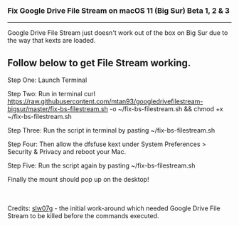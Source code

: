 ### Fix Google Drive File Stream on macOS 11 (Big Sur) Beta 1, 2 & 3 
----
Google Drive File Stream just doesn't work out of the box on Big Sur due to the way that kexts are loaded.

Follow below to get File Stream working.
----

Step One: Launch Terminal

Step Two: Run in terminal
curl https://raw.githubusercontent.com/mtan93/googledrivefilestream-bigsur/master/fix-bs-filestream.sh -o ~/fix-bs-filestream.sh && chmod +x ~/fix-bs-filestream.sh

Step Three: Run the script in terminal by pasting ~/fix-bs-filestream.sh

Step Four: Then allow the dfsfuse kext under System Preferences > Security & Privacy and reboot your Mac. 

Step Five: Run the script again by pasting ~/fix-bs-filestream.sh

Finally the mount should pop up on the desktop!


<br><br>
Credits: <a href="https://github.com/slw07g/googledrive-patch" target="_blank">slw07g</a> - the initial work-around which needed Google Drive File Stream to be killed before the commands executed. 
